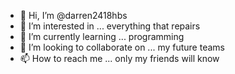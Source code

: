 - 👋 Hi, I’m @darren2418hbs
- 👀 I’m interested in ... everything that repairs
- 🌱 I’m currently learning ... programming
- 💞️ I’m looking to collaborate on ... my future teams
- 📫 How to reach me ... only my friends will know

<!---
darren2418hbs/darren2418hbs is a ✨ special ✨ repository because its `README.md` (this file) appears on your GitHub profile.
You can click the Preview link to take a look at your changes.
--->
